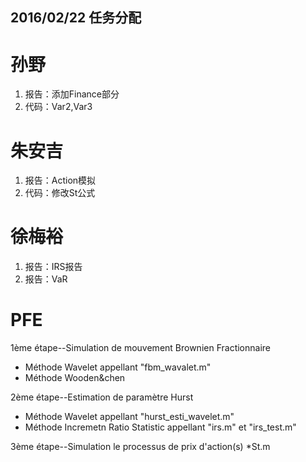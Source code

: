 ﻿## 2016/02/22 任务分配

# 孙野
1. 报告：添加Finance部分
2. 代码：Var2,Var3

# 朱安吉
1. 报告：Action模拟
2. 代码：修改St公式

# 徐梅裕
1. 报告：IRS报告
2. 报告：VaR

# PFE
1ème étape--Simulation de mouvement Brownien Fractionnaire
* Méthode Wavelet appellant "fbm_wavalet.m"
* Méthode Wooden&chen

2ème étape--Estimation de paramètre Hurst
* Méthode Wavelet appellant "hurst_esti_wavelet.m"
* Méthode Incremetn Ratio Statistic appellant "irs.m" et "irs_test.m"

3ème étape--Simulation le processus de prix d'action(s)
*St.m
